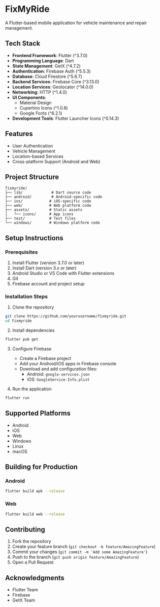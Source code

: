 # FixMyRide

A Flutter-based mobile application for vehicle maintenance and repair management.

## Tech Stack

- **Frontend Framework**: Flutter (^3.7.0)
- **Programming Language**: Dart
- **State Management**: GetX (^4.7.2)
- **Authentication**: Firebase Auth (^5.5.3)
- **Database**: Cloud Firestore (^5.6.7)
- **Backend Services**: Firebase Core (^3.13.0)
- **Location Services**: Geolocator (^14.0.0)
- **Networking**: HTTP (^1.4.0)
- **UI Components**:
  - Material Design
  - Cupertino Icons (^1.0.8)
  - Google Fonts (^6.2.1)
- **Development Tools**: Flutter Launcher Icons (^0.14.3)

## Features

- User Authentication
- Vehicle Management
- Location-based Services
- Cross-platform Support (Android and Web)

## Project Structure

```
fixmyride/
├── lib/             # Dart source code
├── android/         # Android-specific code
├── ios/            # iOS-specific code
├── web/            # Web platform code
├── assets/         # Static assets
│   └── icons/      # App icons
├── test/           # Test files
└── windows/        # Windows platform code
```

## Setup Instructions

### Prerequisites

1. Install Flutter (version 3.7.0 or later)
2. Install Dart (version 3.x or later)
3. Android Studio or VS Code with Flutter extensions
4. Git
5. Firebase account and project setup

### Installation Steps

1. Clone the repository
```bash
git clone https://github.com/yourusername/fixmyride.git
cd fixmyride
```

2. Install dependencies
```bash
flutter pub get
```

3. Configure Firebase
   - Create a Firebase project
   - Add your Android/iOS apps in Firebase console
   - Download and add configuration files:
     - Android: `google-services.json`
     - iOS: `GoogleService-Info.plist`

4. Run the application
```bash
flutter run
```

## Supported Platforms

- Android
- iOS
- Web
- Windows
- Linux
- macOS

## Building for Production

### Android
```bash
flutter build apk --release
```

### Web
```bash
flutter build web --release
```

## Contributing

1. Fork the repository
2. Create your feature branch (`git checkout -b feature/AmazingFeature`)
3. Commit your changes (`git commit -m 'Add some AmazingFeature'`)
4. Push to the branch (`git push origin feature/AmazingFeature`)
5. Open a Pull Request


## Acknowledgments

- Flutter Team
- Firebase
- GetX Team